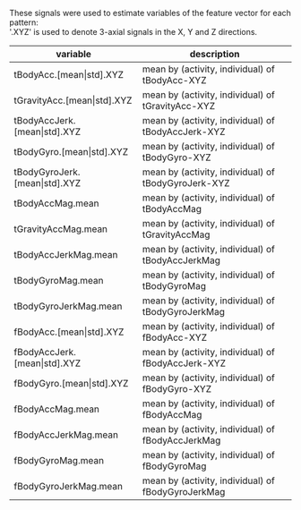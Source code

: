 
These signals were used to estimate variables of the feature vector for each pattern:  
'.XYZ' is used to denote 3-axial signals in the X, Y and Z directions.

variable | description
-------- | -----------
tBodyAcc.[mean\|std].XYZ | mean by (activity, individual) of tBodyAcc-XYZ
tGravityAcc.[mean\|std].XYZ | mean by (activity, individual) of tGravityAcc-XYZ
tBodyAccJerk.[mean\|std].XYZ | mean by (activity, individual) of tBodyAccJerk-XYZ
tBodyGyro.[mean\|std].XYZ | mean by (activity, individual) of tBodyGyro-XYZ
tBodyGyroJerk.[mean\|std].XYZ | mean by (activity, individual) of tBodyGyroJerk-XYZ
tBodyAccMag.mean | mean by (activity, individual) of tBodyAccMag
tGravityAccMag.mean | mean by (activity, individual) of tGravityAccMag
tBodyAccJerkMag.mean | mean by (activity, individual) of tBodyAccJerkMag
tBodyGyroMag.mean | mean by (activity, individual) of tBodyGyroMag
tBodyGyroJerkMag.mean | mean by (activity, individual) of tBodyGyroJerkMag
fBodyAcc.[mean\|std].XYZ | mean by (activity, individual) of fBodyAcc-XYZ
fBodyAccJerk.[mean\|std].XYZ | mean by (activity, individual) of fBodyAccJerk-XYZ
fBodyGyro.[mean\|std].XYZ | mean by (activity, individual) of fBodyGyro-XYZ
fBodyAccMag.mean | mean by (activity, individual) of fBodyAccMag
fBodyAccJerkMag.mean | mean by (activity, individual) of fBodyAccJerkMag
fBodyGyroMag.mean | mean by (activity, individual) of fBodyGyroMag
fBodyGyroJerkMag.mean | mean by (activity, individual) of fBodyGyroJerkMag